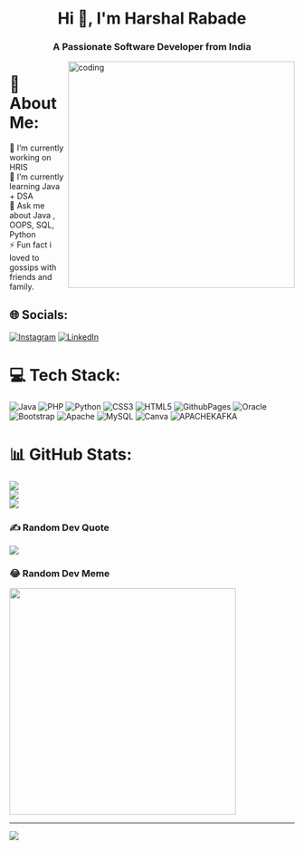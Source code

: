 <h1 align="center">Hi 👋, I'm Harshal Rabade</h1>
<h3 align="center">A Passionate Software Developer from India</h3>

<img align="right" alt="coding" width="400" src="https://media1.tenor.com/m/f-nICqWLnrQAAAAC/programmer-cycle.gif">

# 💫 About Me:
🔭 I’m currently working on HRIS<br>🌱 I’m currently learning Java + DSA<br>💬 Ask me about Java , OOPS, SQL, Python<br>⚡ Fun fact i loved to gossips with friends and family.

## 🌐 Socials:
[![Instagram](https://img.shields.io/badge/Instagram-%23E4405F.svg?logo=Instagram&logoColor=white)](https://instagram.com/__harshal_rabade) [![LinkedIn](https://img.shields.io/badge/LinkedIn-%230077B5.svg?logo=linkedin&logoColor=white)](https://linkedin.com/in/harshal-rabade-9b183a246) 

# 💻 Tech Stack:
![Java](https://img.shields.io/badge/java-%23ED8B00.svg?style=for-the-badge&logo=openjdk&logoColor=white) ![PHP](https://img.shields.io/badge/php-%23777BB4.svg?style=for-the-badge&logo=php&logoColor=white) ![Python](https://img.shields.io/badge/python-3670A0?style=for-the-badge&logo=python&logoColor=ffdd54) ![CSS3](https://img.shields.io/badge/css3-%231572B6.svg?style=for-the-badge&logo=css3&logoColor=white) ![HTML5](https://img.shields.io/badge/html5-%23E34F26.svg?style=for-the-badge&logo=html5&logoColor=white) ![GithubPages](https://img.shields.io/badge/github%20pages-121013?style=for-the-badge&logo=github&logoColor=white) ![Oracle](https://img.shields.io/badge/Oracle-F80000?style=for-the-badge&logo=oracle&logoColor=white) ![Bootstrap](https://img.shields.io/badge/bootstrap-%238511FA.svg?style=for-the-badge&logo=bootstrap&logoColor=white) ![Apache](https://img.shields.io/badge/apache-%23D42029.svg?style=for-the-badge&logo=apache&logoColor=white) ![MySQL](https://img.shields.io/badge/mysql-%2300000f.svg?style=for-the-badge&logo=mysql&logoColor=white) ![Canva](https://img.shields.io/badge/Canva-%2300C4CC.svg?style=for-the-badge&logo=Canva&logoColor=white) ![APACHEKAFKA](https://img.shields.io/badge/apachekafka-231F20.svg?style=for-the-badge&logo=apachekafka&logoColor=white&color=%23231F20)
# 📊 GitHub Stats:
![](https://github-readme-stats.vercel.app/api?username=HarshalRabade&theme=dark&hide_border=false&include_all_commits=false&count_private=false)<br/>
![](https://github-readme-streak-stats.herokuapp.com/?user=HarshalRabade&theme=dark&hide_border=false)<br/>
![](https://github-readme-stats.vercel.app/api/top-langs/?username=HarshalRabade&theme=dark&hide_border=false&include_all_commits=false&count_private=false&layout=compact)

### ✍️ Random Dev Quote
![](https://quotes-github-readme.vercel.app/api?type=horizontal&theme=radical)

### 😂 Random Dev Meme
<img src='https://randommeme-five.vercel.app/' style="height: 400px;"/>

---
[![](https://visitcount.itsvg.in/api?id=HarshalRabade&icon=0&color=0)](https://visitcount.itsvg.in)

<!-- Proudly created with GPRM ( https://gprm.itsvg.in ) -->
